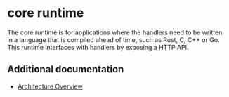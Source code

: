 # core runtime

The core runtime is for applications where the handlers need to be written in a language that is compiled ahead of time, such as Rust, C, C++ or Go.
This runtime interfaces with handlers by exposing a HTTP API.

## Additional documentation

- [Architecture Overview](./ARCHITECTURE_OVERVIEW.md)
